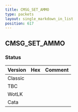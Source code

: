 ```yaml
---
title: CMSG_SET_AMMO
type: packets
layout: single_markdown_in_list
position: 617
---
```


## CMSG_SET_AMMO

### Status

Version | Hex | Comment
---------- | ---------- | ---------- 
Classic |  |  
TBC |  |  
WotLK |  |  
Cata |  |  
